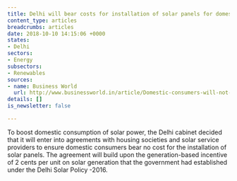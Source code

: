 ```yaml
---
title: Delhi will bear costs for installation of solar panels for domestic consumers
content_type: articles
breadcrumbs: articles
date: 2018-10-10 14:15:06 +0000
states:
- Delhi
sectors:
- Energy
subsectors:
- Renewables
sources:
- name: Business World
  url: http://www.businessworld.in/article/Domestic-consumers-will-not-have-to-bear-cost-of-installation-of-solar-panels-Delhi-govt/26-09-2018-160827/
details: []
is_newsletter: false

---
```

To boost domestic consumption of solar power, the Delhi cabinet decided that it will enter into agreements with housing societies and solar service providers to ensure domestic consumers bear no cost for the installation of solar panels. The agreement will build upon the generation-based incentive of 2 cents per unit on solar generation that the government had established under the Delhi Solar Policy -2016.     
